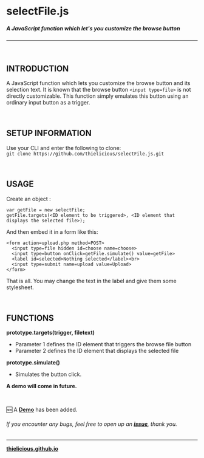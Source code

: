  # selectFile.js

##### A JavaScript function which let's you customize the browse button

---

<br>

## INTRODUCTION

A JavaScript function which lets you customize the browse button and its selection text. It is known that the browse button `<input type=file>` is not directly 
customizable. This function simply emulates this button using an ordinary input button as a trigger.

<br>

## SETUP INFORMATION

Use your CLI and enter the following to clone:<br>
`git clone https://github.com/thielicious/selectFile.js.git`

<br>

## USAGE

Create an object :
```
var getFile = new selectFile;
getFile.targets(<ID element to be triggered>, <ID element that displays the selected file>);
```

And then embed it in a form like this:<br>
```
<form action=upload.php method=POST>
  <input type=file hidden id=choose name=choose>
  <input type=button onClick=getFile.simulate() value=getFile>
  <label id=selected>Nothing selected</label><br>
  <input type=submit name=upload value=Upload>
</form>
```
That is all. You may change the text in the label and give them some stylesheet.

<br>

## FUNCTIONS

**prototype.targets(trigger, filetext)**
* Parameter 1 defines the ID element that triggers the browse file button<br>
* Parameter 2 defines the ID element that displays the selected file

**prototype.simulate()**
* Simulates the button click.

**A demo will come in future.**

<br>

:new: A **[Demo](https://jsfiddle.net/Thielicious/4oxmsy49/)** has been added.

###### If you encounter any bugs, feel free to open up an **[issue](https://github.com/thielicious/selectFile.js/issues)**, thank you.

---
**[thielicious.github.io](http://thielicious.github.io)**